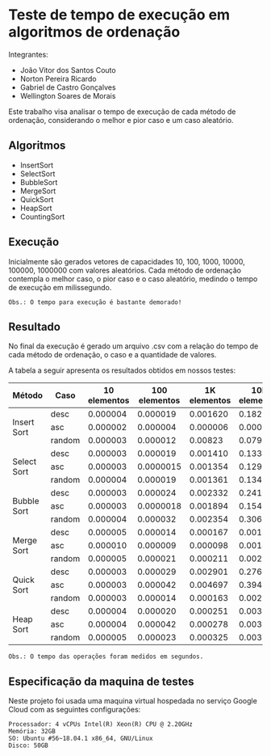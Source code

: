 # Teste de tempo de execução em algoritmos de ordenação

Integrantes:
- João Vitor dos Santos Couto
- Norton Pereira Ricardo
- Gabriel de Castro Gonçalves
- Wellington Soares de Morais

Este trabalho visa analisar o tempo de execução de cada método de ordenação, considerando o melhor e pior caso e um caso aleatório.

## Algoritmos
- InsertSort
- SelectSort
- BubbleSort
- MergeSort
- QuickSort
- HeapSort
- CountingSort

## Execução 
Inicialmente são gerados vetores de capacidades 10, 100, 1000, 10000, 100000, 1000000 com valores aleatórios. Cada método de ordenação contempla o melhor caso, o pior caso e o caso aleatório, medindo o tempo de execução em milissegundo.

    Obs.: O tempo para execução é bastante demorado!

## Resultado
No final da execução é gerado um arquivo .csv com a relação do tempo de cada método de ordenação, o caso e a quantidade de valores.

A tabela a seguir apresenta os resultados obtidos em nossos testes:

<table>
    <thead>
        <tr>
            <th>Método</th>
            <th>Caso</th>
            <th>10 elementos</th>
            <th>100 elementos</th>
            <th>1K elementos</th>
            <th>10K elementos</th>
            <th>100K elementos</th>
            <th>1Mi elementos</th>
        </tr>
    </thead>
    <tbody>
        <tr>
            <td rowspan=3>Insert Sort</td>
            <td>desc</td>
            <td>0.000004</td>
            <td>0.000019</td>
            <td>0.001620</td>
            <td>0.182767</td>
            <td>17.251184</td>
            <td>1611.838577</td>
        </tr>
        <tr>
            <td>asc</td>
            <td>0.000002</td>
            <td>0.000004</td>
            <td>0.000006</td>
            <td>0.000047</td>
            <td>0.000449</td>
            <td>0.004473</td>
        </tr>
        <tr>
            <td>random</td>
            <td>0.000003</td>
            <td>0.000012</td>
            <td>0.00823</td>
            <td>0.079005</td>
            <td>7.943851</td>
            <td>799.206770</td>
        </tr>
        <tr>
            <td rowspan=3>Select Sort</td>
            <td>desc</td>
            <td>0.000003</td>
            <td>0.000019</td>
            <td>0.001410</td>
            <td>0.133461</td>
            <td>13.359896</td>
            <td>1343.629463</td>
        </tr>
        <tr>
            <td>asc</td>
            <td>0.000003</td>
            <td>0.0000015</td>
            <td>0.001354</td>
            <td>0.129305</td>
            <td>12.944675</td>
            <td>1306.872859</td>
        </tr>
        <tr>
            <td>random</td>
            <td>0.000004</td>
            <td>0.000019</td>
            <td>0.001361</td>
            <td>0.134216</td>
            <td>12.956807</td>
            <td>1306.966180</td>
        </tr>
        <tr>
            <td rowspan=3>Bubble Sort</td>
            <td>desc</td>
            <td>0.000003</td>
            <td>0.000024</td>
            <td>0.002332</td>
            <td>0.241012</td>
            <td>23.713167</td>
            <td>2401.834658</td>
        </tr>
        <tr>
            <td>asc</td>
            <td>0.000003</td>
            <td>0.0000018</td>
            <td>0.001894</td>
            <td>0.154836</td>
            <td>15.277765</td>
            <td>1551.682540</td>
        </tr>
        <tr>
            <td>random</td>
            <td>0.000004</td>
            <td>0.000032</td>
            <td>0.002354</td>
            <td>0.306766</td>
            <td>36.531915</td>
            <td>3758.580319</td>
        </tr>
        <tr>
            <td rowspan=3>Merge Sort</td>
            <td>desc</td>
            <td>0.000005</td>
            <td>0.000014</td>
            <td>0.000167</td>
            <td>0.001795</td>
            <td>0.019427</td>
            <td>--</td>
        </tr>
        <tr>
            <td>asc</td>
            <td>0.000010</td>
            <td>0.000009</td>
            <td>0.000098</td>
            <td>0.001441</td>
            <td>0.015994</td>
            <td>--</td>
        </tr>
        <tr>
            <td>random</td>
            <td>0.000005</td>
            <td>0.000021</td>
            <td>0.000211</td>
            <td>0.002391</td>
            <td>0.027624</td>
            <td>--</td>
        </tr>
        <tr>
            <td rowspan=3>Quick Sort</td>
            <td>desc</td>
            <td>0.000003</td>
            <td>0.000029</td>
            <td>0.002901</td>
            <td>0.276623</td>
            <td>32.086353</td>
            <td>--</td>
        </tr>
        <tr>
            <td>asc</td>
            <td>0.000003</td>
            <td>0.000042</td>
            <td>0.004697</td>
            <td>0.394430</td>
            <td>46.614081</td>
            <td>--</td>
        </tr>
        <tr>
            <td>random</td>
            <td>0.000003</td>
            <td>0.000014</td>
            <td>0.000163</td>
            <td>0.002214</td>
            <td>0.025998</td>
            <td>--</td>
        </tr>
        <tr>
            <td rowspan=3>Heap Sort</td>
            <td>desc</td>
            <td>0.000004</td>
            <td>0.000020</td>
            <td>0.000251</td>
            <td>0.003109</td>
            <td>0.038352</td>
            <td>0.482071</td>
        </tr>
        <tr>
            <td>asc</td>
            <td>0.000004</td>
            <td>0.000042</td>
            <td>0.000278</td>
            <td>0.003290</td>
            <td>0.041006</td>
            <td>0.498634</td>
        </tr>
        <tr>
            <td>random</td>
            <td>0.000005</td>
            <td>0.000023</td>
            <td>0.000325</td>
            <td>0.003789</td>
            <td>0.048847</td>
            <td>0.672122</td>
        </tr>
    </tbody>
</table>

    Obs.: O tempo das operações foram medidos em segundos.

## Especificação da maquina de testes
Neste projeto foi usada uma maquina virtual hospedada no serviço Google Cloud com as seguintes configurações:

    Processador: 4 vCPUs Intel(R) Xeon(R) CPU @ 2.20GHz
    Memória: 32GB
    SO: Ubuntu #56~18.04.1 x86_64, GNU/Linux
    Disco: 50GB
